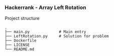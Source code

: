 ### Hackerrank - Array Left Rotation

Project structure
```
.
├── main.py             # Main entry
├── LeftRotation.py     # Solution for problem
├── Dockerfile  
├── LICENSE
└── README.md
```